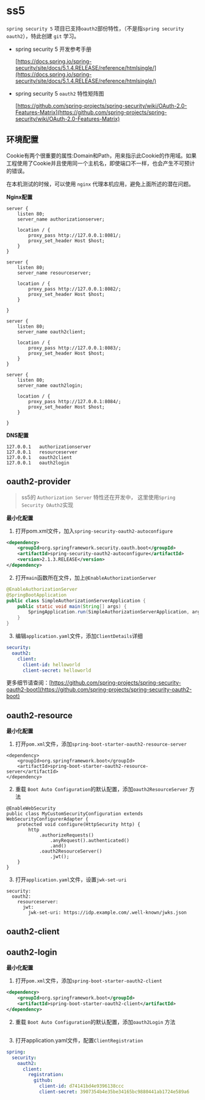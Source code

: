 # ss5

`spring security 5` 项目已支持`oauth2`部份特性，（不是指`spring security oauth2`），特此创建 `git` 学习。

- spring security 5 开发参考手册

    [https://docs.spring.io/spring-security/site/docs/5.1.4.RELEASE/reference/htmlsingle/](https://docs.spring.io/spring-security/site/docs/5.1.4.RELEASE/reference/htmlsingle/)

- spring security 5 `oauth2` 特性矩阵图

    [https://github.com/spring-projects/spring-security/wiki/OAuth-2.0-Features-Matrix](https://github.com/spring-projects/spring-security/wiki/OAuth-2.0-Features-Matrix)

## 环境配置

Cookie有两个很重要的属性:Domain和Path，用来指示此Cookie的作用域。如果工程使用了Cookie并且使用同一个主机名，即使端口不一样，也会产生不可预计的错误。

在本机测试的时候，可以使用 `nginx` 代理本机应用，避免上面所述的潜在问题。

**Nginx配置**

```
server {
    listen 80;
    server_name authorizationserver;

    location / {
        proxy_pass http://127.0.0.1:8081/;
        proxy_set_header Host $host;
    }
}

server {
    listen 80;
    server_name resourceserver;

    location / {
        proxy_pass http://127.0.0.1:8082/;
        proxy_set_header Host $host;
    }

}

server {
    listen 80;
    server_name oauth2client;

    location / {
        proxy_pass http://127.0.0.1:8083/;
        proxy_set_header Host $host;
    }
}

server {
    listen 80;
    server_name oauth2login;

    location / {
        proxy_pass http://127.0.0.1:8084/;
        proxy_set_header Host $host;
    }

}
```

**DNS配置**

```
127.0.0.1	authorizationserver
127.0.0.1	resourceserver
127.0.0.1	oauth2client
127.0.0.1	oauth2login
```

## oauth2-provider

> ss5的 `Authorization Server` 特性还在开发中， 这里使用`Spring Security OAuth2`实现

**最小化配置**

1.  打开pom.xml文件，加入`spring-security-oauth2-autoconfigure`

```xml
<dependency>
    <groupId>org.springframework.security.oauth.boot</groupId>
    <artifactId>spring-security-oauth2-autoconfigure</artifactId>
    <version>2.1.3.RELEASE</version>
</dependency>
```

2.  打开`main`函数所在文件，加上`@EnableAuthorizationServer`

```java
@EnableAuthorizationServer
@SpringBootApplication
public class SimpleAuthorizationServerApplication {
    public static void main(String[] args) {
        SpringApplication.run(SimpleAuthorizationServerApplication, args);
    }
}
```

3.  编辑`application.yaml`文件，添加`ClientDetails`详细

```yaml
security:
  oauth2:
    client:
      client-id: helloworld
      client-secret: helloworld
```

更多细节请查阅：[https://github.com/spring-projects/spring-security-oauth2-boot](https://github.com/spring-projects/spring-security-oauth2-boot)

## oauth2-resource

**最小化配置**

1. 打开`pom.xml`文件，添加`spring-boot-starter-oauth2-resource-server`

```
<dependency>
    <groupId>org.springframework.boot</groupId>
    <artifactId>spring-boot-starter-oauth2-resource-server</artifactId>
</dependency>
```

2.  重载 `Boot Auto Configuration`的默认配置，添加`oauth2ResourceServer` 方法
```
@EnableWebSecurity
public class MyCustomSecurityConfiguration extends WebSecurityConfigurerAdapter {
    protected void configure(HttpSecurity http) {
        http
            .authorizeRequests()
                .anyRequest().authenticated()
                .and()
            .oauth2ResourceServer()
                .jwt();
    }
}
```

3. 打开`application.yaml`文件，设置`jwk-set-uri`

```
security:
  oauth2:
    resourceserver:
      jwt:
        jwk-set-uri: https://idp.example.com/.well-known/jwks.json
```

## oauth2-client

## oauth2-login

**最小化配置**

1. 打开`pom.xml`文件，添加`spring-boot-starter-oauth2-client`

```xml
<dependency>
    <groupId>org.springframework.boot</groupId>
    <artifactId>spring-boot-starter-oauth2-client</artifactId>
</dependency>
```

2. 重载 `Boot Auto Configuration`的默认配置，添加`oauth2Login` 方法

```

```

3. 打开application.yaml文件，配置`ClientRegistration`

```yaml
spring:
  security:
    oauth2:
      client:
        registration:
          github:
            client-id: d74141bd4e9396138ccc
            client-secret: 3907354b4e35be34165bc9880441ab1724e589a6
```